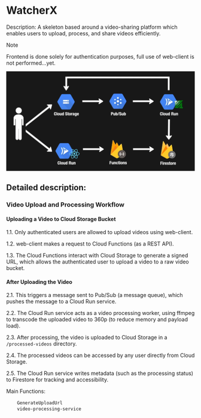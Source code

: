 # WatcherX 

Description: A skeleton based around a video-sharing platform which enables users to upload, process, and share videos efficiently.

> [!NOTE]
> Frontend is done solely for authentication purposes, full use of web-client is not performed...yet.

![Architecture](./archi.png)

## Detailed description: 

### Video Upload and Processing Workflow

#### Uploading a Video to Cloud Storage Bucket

1.1. Only authenticated users are allowed to upload videos using web-client.

1.2. web-client makes a request to Cloud Functions (as a REST API).

1.3. The Cloud Functions interact with Cloud Storage to generate a signed URL, which allows the authenticated user to upload a video to a raw video bucket.

#### After Uploading the Video

2.1. This triggers a message sent to Pub/Sub (a message queue), which pushes the message to a Cloud Run service.

2.2. The Cloud Run service acts as a video processing worker, using ffmpeg to transcode the uploaded video to 360p (to reduce memory and payload load).

2.3. After processing, the video is uploaded to Cloud Storage in a `/processed-videos` directory.

2.4. The processed videos can be accessed by any user directly from Cloud Storage.

2.5. The Cloud Run service writes metadata (such as the processing status) to Firestore for tracking and accessibility.


Main Functions:
```
    GenerateUploadUrl 
    video-processing-service
```
